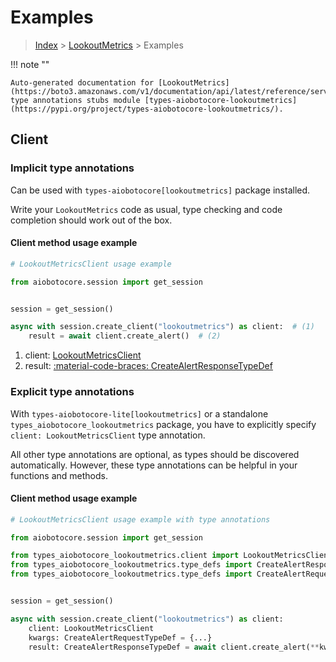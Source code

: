 # Examples

> [Index](../README.md) > [LookoutMetrics](./README.md) > Examples

!!! note ""

    Auto-generated documentation for [LookoutMetrics](https://boto3.amazonaws.com/v1/documentation/api/latest/reference/services/lookoutmetrics.html#lookoutmetrics)
    type annotations stubs module [types-aiobotocore-lookoutmetrics](https://pypi.org/project/types-aiobotocore-lookoutmetrics/).

## Client

### Implicit type annotations

Can be used with `types-aiobotocore[lookoutmetrics]` package installed.

Write your `LookoutMetrics` code as usual,
type checking and code completion should work out of the box.



#### Client method usage example

```python
# LookoutMetricsClient usage example

from aiobotocore.session import get_session


session = get_session()

async with session.create_client("lookoutmetrics") as client:  # (1)
    result = await client.create_alert()  # (2)
```

1. client: [LookoutMetricsClient](./client.md)
2. result: [:material-code-braces: CreateAlertResponseTypeDef](./type_defs.md#createalertresponsetypedef)






### Explicit type annotations

With `types-aiobotocore-lite[lookoutmetrics]`
or a standalone `types_aiobotocore_lookoutmetrics` package, you have to explicitly specify
`client: LookoutMetricsClient` type annotation.

All other type annotations are optional, as types should be discovered automatically.
However, these type annotations can be helpful in your functions and methods.


#### Client method usage example

```python
# LookoutMetricsClient usage example with type annotations

from aiobotocore.session import get_session

from types_aiobotocore_lookoutmetrics.client import LookoutMetricsClient
from types_aiobotocore_lookoutmetrics.type_defs import CreateAlertResponseTypeDef
from types_aiobotocore_lookoutmetrics.type_defs import CreateAlertRequestTypeDef


session = get_session()

async with session.create_client("lookoutmetrics") as client:
    client: LookoutMetricsClient
    kwargs: CreateAlertRequestTypeDef = {...}
    result: CreateAlertResponseTypeDef = await client.create_alert(**kwargs)
```





